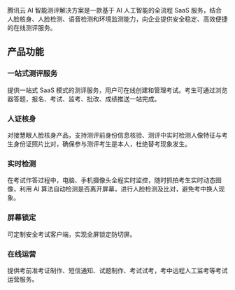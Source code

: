 ﻿腾讯云 AI 智能测评解决方案是一款基于 AI 人工智能的全流程 SaaS 服务，结合人脸核身、人脸检测、语音检测和环境监测能力，向企业提供安全稳定、高效便捷的在线测评服务。

## 产品功能
### 一站式测评服务
提供一站式 SaaS 模式的测评服务，用户可在线创建和管理考试。考生可通过浏览器答题，报名、考试、监考、批改、成绩推送一站完成。

### 人证核身
对接慧眼人脸核身产品，支持测评前身份信息核验、测评中实时检测人像特征与考生身份证照片比对，确保参与测评考生是本人，杜绝替考现象发生。

### 实时检测
在考试作答过程中，电脑、手机摄像头全程实时监控，随时抓拍考生实时动态图像，利用 AI 算法自动检测是否离开屏幕，进行人脸检测及比对，避免考中换人现象。

### 屏幕锁定
可定制安全考试客户端，实现全屏锁定防切屏。

### 在线运营
提供考前准考证制作、短信通知、试题制作、考试试考，考中远程人工监考等考试运营服务。
